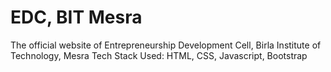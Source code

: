 # EDC, BIT Mesra
The official website of Entrepreneurship Development Cell, Birla Institute of Technology, Mesra
Tech Stack Used: HTML, CSS, Javascript, Bootstrap
